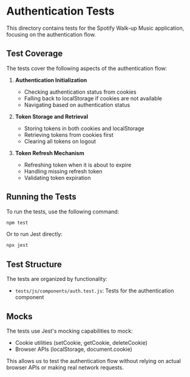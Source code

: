 # Authentication Tests

This directory contains tests for the Spotify Walk-up Music application, focusing on the authentication flow.

## Test Coverage

The tests cover the following aspects of the authentication flow:

1. **Authentication Initialization**
   - Checking authentication status from cookies
   - Falling back to localStorage if cookies are not available
   - Navigating based on authentication status

2. **Token Storage and Retrieval**
   - Storing tokens in both cookies and localStorage
   - Retrieving tokens from cookies first
   - Clearing all tokens on logout

3. **Token Refresh Mechanism**
   - Refreshing token when it is about to expire
   - Handling missing refresh token
   - Validating token expiration

## Running the Tests

To run the tests, use the following command:

```bash
npm test
```

Or to run Jest directly:

```bash
npx jest
```

## Test Structure

The tests are organized by functionality:

- `tests/js/components/auth.test.js`: Tests for the authentication component

## Mocks

The tests use Jest's mocking capabilities to mock:

- Cookie utilities (setCookie, getCookie, deleteCookie)
- Browser APIs (localStorage, document.cookie)

This allows us to test the authentication flow without relying on actual browser APIs or making real network requests.